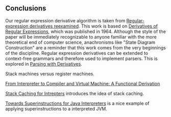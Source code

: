 ## Conclusions


Our regular expression derivative algorithm is taken from [Regular-expression derivatives reexamined][rere].
This work is based on [Derivatives of Regular Expressions][regexp-deriv], which was published in 1964. Although the style of the paper will be immediately recognizable to anyone familiar with the more theoretical end of computer science, anachronisms like "State Diagram Construction" are a reminder that this work comes from the very beginnings of the discipline. Regular expression derivatives can be extended to context-free grammars and therefore used to implement parsers. This is explored in [Parsing with Derivatives][parsing-deriv].

[regexp-deriv]: https://dl.acm.org/doi/pdf/10.1145/321239.321249
[rere]: https://www.khoury.northeastern.edu/home/turon/re-deriv.pdf
[parsing-deriv]: https://matt.might.net/papers/might2011derivatives.pdf


Stack machines versus register machines.

[From Interpreter to Compiler and Virtual Machine: A Functional Derivation][interpreter-to-compiler]

[interpreter-to-compiler]: https://www.brics.dk/RS/03/14/BRICS-RS-03-14.pdf


[Stack Caching for Intrepters][stack-caching] introduces the idea of stack caching.

[Towards Superinstructions for Java Interpreters][towards-super] is a nice example of applying superinstructions to a interpreted JVM. 

[stack-caching]: https://dl.acm.org/doi/pdf/10.1145/207110.207165
[towards-super]: https://core.ac.uk/download/pdf/297029962.pdf 
